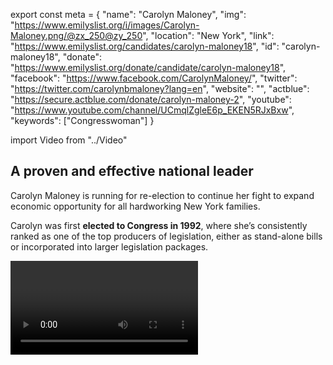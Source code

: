 export const meta = {
  "name": "Carolyn Maloney",
  "img": "https://www.emilyslist.org/i/images/Carolyn-Maloney.png/@zx_250@zy_250",
  "location": "New York",
  "link": "https://www.emilyslist.org/candidates/carolyn-maloney18",
  "id": "carolyn-maloney18",
  "donate": "https://www.emilyslist.org/donate/candidate/carolyn-maloney18",
  "facebook": "https://www.facebook.com/CarolynMaloney/",
  "twitter": "https://twitter.com/carolynbmaloney?lang=en",
  "website": "",
  "actblue": "https://secure.actblue.com/donate/carolyn-maloney-2",
  "youtube": "https://www.youtube.com/channel/UCmqlZgleE6p_EKEN5RJxBxw",
  "keywords": ["Congresswoman"]
}

import Video from "../Video"

## A proven and effective national leader

Carolyn Maloney is running for re-election to continue her fight to expand economic opportunity for all hardworking New York families.

Carolyn was first **elected to Congress in 1992**, where she’s consistently ranked as one of the top producers of legislation, either as stand-alone bills or incorporated into larger legislation packages.

<Video id="qPJT9am__XM" />

She is a national leader with accomplishments on security, financial services, the economy and women's issues, from securing health care for those suffering from ailments related to 9/11 to authoring the **Credit Cardholders’ Bill of Rights**, which, according to the Consumer Financial Protection Bureau (CFPB), has saved consumers more than $16 billion annually since it was signed into law in 2009.

Carolyn is consistently ranked as one of the **most effective leaders** in the House of Representatives: In 2013, she introduced the fifth highest number of bills of all representatives, and in 2015, the bills she authored had **1,202 co-sponsors** — the second most in all of Congress. Carolyn has been a champion in Washington for women and working families for more than two decades.


## A tenacious champion for working families

Carolyn is running to continue her career-long fight to expand economic opportunity so that all of New York’s working families can thrive. She was the first woman to chair the joint economic committee, a House and Senate panel that examines and addresses the nation’s most pressing economic issues — in that role, she became just one of just a handful of women in history to chair a Congressional committee. She is currently a senior member of the House financial services committee, where she has stood up to the credit and banking industries to fight for working families. Carolyn has also been a fierce advocate for health care, from passing legislation that provides annual mammograms for women on Medicare to creating women’s health offices in five federal agencies that were incorporated as part of the landmark Affordable Care Act. Carolyn is a courageous fighter for survivors of sexual violence: She is co-chair of the Congressional Caucus on Human Trafficking, and she authored the Debbie Smith Act, which increases funding for law enforcement to process DNA rape kits and has been called “the most important anti-rape legislation in history.” At a time when working families are under attack from the Trump administration and Congressional Republicans like never before, Carolyn is a fearless defender for New Yorkers and all Americans.

## An Empire State leader we cannot take for granted

In 2018, Carolyn is running for re-election — and the stakes for our country are simply too high for us to take her leadership for granted. Fortunately, Carolyn and key members of New York’s legislative leadership are working to position New York as one of the strongest defenses we have against the president’s extreme and divisive agenda — and we need Carolyn to continue leading that defense in Washington. Just as she has always fought for us, let’s show Carolyn the full support of the EMILY’s List community — now more than five million members strong — and help her continue her record of outstanding service for women and families in New York and across the country.
